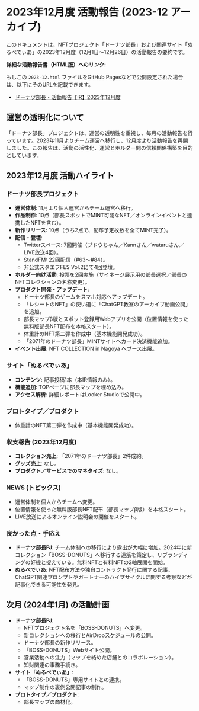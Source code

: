 # 2023年12月度 活動報告 (2023-12 アーカイブ)

このドキュメントは、NFTプロジェクト「ドーナツ部長」および関連サイト「ぬるぺでぃあ」の2023年12月度（12月1日～12月26日）の活動報告の要約です。

**詳細な活動報告書（HTML版）へのリンク:**

もしこの `2023-12.html` ファイルをGitHub Pagesなどで公開設定された場合は、以下にそのURLを記載できます。

* [ドーナツ部長・活動報告【IR】2023年12月度](https://rekt-order.github.io/bossdonuts/archive_historical_documents/activity_reports_archive/2023-12/2023-12.html)

## 運営の透明化について

「ドーナツ部長」プロジェクトは、運営の透明性を重視し、毎月の活動報告を行っています。2023年11月よりチーム運営へ移行し、12月度より活動報告を再開しました。この報告は、活動の活性化、運営とホルダー間の信頼関係構築を目的としています。

## 2023年12月度 活動ハイライト

### ドーナツ部長プロジェクト
* **運営体制**: 11月より個人運営からチーム運営へ移行。
* **作品制作**: 10点（部長スポットでMINT可能なNFT／オンラインイベントと連携したNFTを含む）。
* **新作リリース**: 10点（うち2点で、配布予定枚数を全てMINT完了）。
* **配信・登壇**:
    * Twitterスペース: 7回開催（ブドウちゃん／Kannさん／wataruさん／LIVE放送4回）。
    * StandFM: 22回配信（#63〜#84）。
    * 非公式スタエフFES Vol.2にて4回登壇。
* **ホルダー向け活動**: 投票を2回実施（サイネージ展示用の部長選択／部長のNFTコレクションの名称変更）。
* **プロダクト開発・アップデート**:
    * ドーナツ部長のゲームをスマホ対応へアップデート。
    * 「レシートのNFT」の使い道に「ChatGPT教室のアーカイブ動画公開」を追加。
    * 部長マップβ版とスポット登録用Webアプリを公開（位置情報を使った無料版部長NFT配布を本格スタート）。
    * 体重計のNFT第二弾を作成中（基本機能開発成功）。
    * 「2071年のドーナツ部長」MINTサイトへカード決済機能追加。
* **イベント出展**: NFT COLLECTION in Nagoya へブース出展。

### サイト「ぬるぺでぃあ」
* **コンテンツ**: 記事投稿1本（本IR情報のみ）。
* **機能追加**: TOPページに部長マップを埋め込み。
* **アクセス解析**: 詳細レポートはLooker Studioで公開中。

### プロトタイプ／プロダクト
* 体重計のNFT第二弾を作成中（基本機能開発成功）。

### 収支報告 (2023年12月度)
* **コレクション売上**: 「2071年のドーナツ部長」2件成約。
* **グッズ売上**: なし。
* **プロダクト／サービスでのマネタイズ**: なし。

### NEWS (トピックス)
* 運営体制を個人からチームへ変更。
* 位置情報を使った無料版部長NFT配布（部長マップβ版）を本格スタート。
* LIVE放送によるオンライン説明会の開催をスタート。

### 良かった点・手応え
* **ドーナツ部長PJ**: チーム体制への移行により露出が大幅に増加。2024年に新コレクション「BOSS-DONUTS」へ移行する道筋を策定し、リブランディングの好機と捉えている。無料NFTと有料NFTの2軸展開を開始。
* **ぬるぺでぃあ**: NFT配布方法や独自コントラクト発行に関する記事、ChatGPT関連プロンプトやガートナーのハイプサイクルに関する考察などが記事化できる可能性を発見。

## 次月 (2024年1月) の活動計画

* **ドーナツ部長PJ**:
    * NFTプロジェクト名を「BOSS-DONUTS」へ変更。
    * 新コレクションへの移行とAirDropスケジュールの公開。
    * ドーナツ部長の新作リリース。
    * 「BOSS-DONUTS」Webサイト公開。
    * 営業活動への注力（マップを絡めた店舗とのコラボレーション）。
    * 知財関連の事務手続き。
* **サイト「ぬるぺでぃあ」**:
    * 「BOSS-DONUTS」専用サイトとの連携。
    * マップ制作の裏側公開記事の制作。
* **プロトタイプ／プロダクト**:
    * 部長マップの商材化。